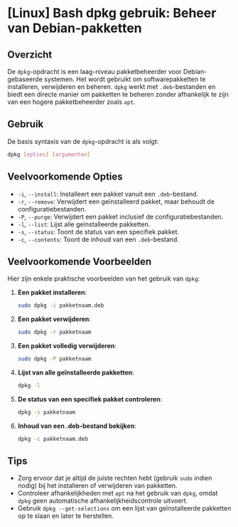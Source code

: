 # [Linux] Bash dpkg gebruik: Beheer van Debian-pakketten

## Overzicht
De `dpkg`-opdracht is een laag-niveau pakketbeheerder voor Debian-gebaseerde systemen. Het wordt gebruikt om softwarepakketten te installeren, verwijderen en beheren. `dpkg` werkt met `.deb`-bestanden en biedt een directe manier om pakketten te beheren zonder afhankelijk te zijn van een hogere pakketbeheerder zoals `apt`.

## Gebruik
De basis syntaxis van de `dpkg`-opdracht is als volgt:

```bash
dpkg [opties] [argumenten]
```

## Veelvoorkomende Opties
- `-i`, `--install`: Installeert een pakket vanuit een `.deb`-bestand.
- `-r`, `--remove`: Verwijdert een geïnstalleerd pakket, maar behoudt de configuratiebestanden.
- `-P`, `--purge`: Verwijdert een pakket inclusief de configuratiebestanden.
- `-l`, `--list`: Lijst alle geïnstalleerde pakketten.
- `-s`, `--status`: Toont de status van een specifiek pakket.
- `-c`, `--contents`: Toont de inhoud van een `.deb`-bestand.

## Veelvoorkomende Voorbeelden
Hier zijn enkele praktische voorbeelden van het gebruik van `dpkg`:

1. **Een pakket installeren**:
   ```bash
   sudo dpkg -i pakketnaam.deb
   ```

2. **Een pakket verwijderen**:
   ```bash
   sudo dpkg -r pakketnaam
   ```

3. **Een pakket volledig verwijderen**:
   ```bash
   sudo dpkg -P pakketnaam
   ```

4. **Lijst van alle geïnstalleerde pakketten**:
   ```bash
   dpkg -l
   ```

5. **De status van een specifiek pakket controleren**:
   ```bash
   dpkg -s pakketnaam
   ```

6. **Inhoud van een .deb-bestand bekijken**:
   ```bash
   dpkg -c pakketnaam.deb
   ```

## Tips
- Zorg ervoor dat je altijd de juiste rechten hebt (gebruik `sudo` indien nodig) bij het installeren of verwijderen van pakketten.
- Controleer afhankelijkheden met `apt` na het gebruik van `dpkg`, omdat `dpkg` geen automatische afhankelijkheidscontrole uitvoert.
- Gebruik `dpkg --get-selections` om een lijst van geïnstalleerde pakketten op te slaan en later te herstellen.